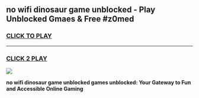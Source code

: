 
## no wifi dinosaur game unblocked - Play Unblocked Gmaes & Free #z0med
<h3>
<a href="https://premium.freeplayer.one?title=no_wifi_dinosaur_game_unblocked&ref=01M">CLICK TO PLAY</a></h3>
<hr>

<h3>
<a href="https://premium.freeplayer.one?title=no_wifi_dinosaur_game_unblocked&ref=01M">CLICK 2 PLAY</a>
  
</h3>

<a href="https://premium.freeplayer.one?title=no_wifi_dinosaur_game_unblocked&ref=01M"><img src="https://clearcache.store/games.png"></a>


**no wifi dinosaur game unblocked games unblocked: Your Gateway to Fun and Accessible Online Gaming**

